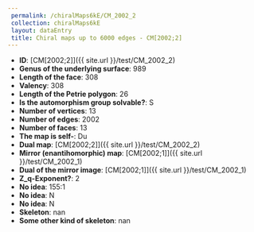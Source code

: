 ```yaml
--- 
 permalink: /chiralMaps6kE/CM_2002_2 
 collection: chiralMaps6kE
 layout: dataEntry
 title: Chiral maps up to 6000 edges - CM[2002;2]
---
```


- **ID**: [CM[2002;2]]({{ site.url }}/test/CM_2002_2)
- **Genus of the underlying surface**: 989
- **Length of the face**: 308
- **Valency**: 308
- **Length of the Petrie polygon**: 26
- **Is the automorphism group solvable?**: S
- **Number of vertices**: 13
- **Number of edges**: 2002
- **Number of faces**: 13
- **The map is self-**: Du
- **Dual map**: [CM[2002;2]]({{ site.url }}/test/CM_2002_2)
- **Mirror (enantihomorphic) map**: [CM[2002;1]]({{ site.url }}/test/CM_2002_1)
- **Dual of the mirror image**: [CM[2002;1]]({{ site.url }}/test/CM_2002_1)
- **Z_q-Exponent?**: 2
- **No idea**:  155:1
- **No idea**: N
- **No idea**: N
- **Skeleton**: nan
- **Some other kind of skeleton**: nan
